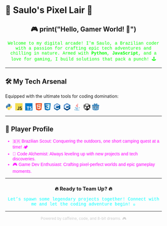 # 👾 Saulo's Pixel Lair 👾

<div align="center">
  <h2>🎮 print("Hello, Gamer World! 🚀")</h2>
  <p style="font-family: 'Courier New', monospace; color: #00ff00;">
    Welcome to my digital arcade! I'm Saulo, a Brazilian coder with a passion for crafting epic tech adventures and chilling in nature. Armed with <b>Python</b>, <b>JavaScript</b>, and a love for gaming, I build solutions that pack a punch! 🕹️
  </p>
</div>

---

## 🛠️ My Tech Arsenal
<div align="left">
  <p>Equipped with the ultimate tools for coding domination:</p>
  <img height="24px" src="https://raw.githubusercontent.com/devicons/devicon/master/icons/python/python-original.svg" alt="Python" title="Python - Script Master"> 
  <img height="24px" src="https://raw.githubusercontent.com/devicons/devicon/master/icons/javascript/javascript-original.svg" alt="JavaScript" title="JavaScript"> 
  <img height="24px" src="https://raw.githubusercontent.com/devicons/devicon/master/icons/typescript/typescript-original.svg" alt="TypeScript" title="TypeScript"> 
  <img height="24px" src="https://raw.githubusercontent.com/devicons/devicon/master/icons/html5/html5-original.svg" alt="HTML5" title="HTML5">
  <img height="24px" src="https://raw.githubusercontent.com/devicons/devicon/master/icons/css3/css3-original.svg" alt="CSS3" title="CSS3"> 
  <img height="24px" src="https://raw.githubusercontent.com/devicons/devicon/master/icons/c/c-original.svg" alt="C" title="C"> 
  <img height="24px" src="https://raw.githubusercontent.com/devicons/devicon/master/icons/cplusplus/cplusplus-original.svg" alt="C++" title="C++"> 
  <img height="24px" src="https://raw.githubusercontent.com/devicons/devicon/master/icons/java/java-original.svg" alt="Java" title="Java"> 
  <img height="24px" src="https://raw.githubusercontent.com/devicons/devicon/master/icons/unity/unity-original.svg" alt="Unity" title="Unity">
  <img height="24px" src="https://raw.githubusercontent.com/devicons/devicon/master/icons/godot/godot-original.svg" alt="Godot" title="Godot">
</div>

---

## 🎯 Player Profile
<div align="left">
  <ul style="font-family: 'Verdana', sans-serif; color: #ff00ff;">
    <li>🇧🇷 Brazilian Scout: Conquering the outdoors, one short camping quest at a time! 🏕️</li>
    <li>💾 Code Alchemist: Always leveling up with new projects and tech discoveries.</li>
    <li>🎮 Game Dev Enthusiast: Crafting pixel-perfect worlds and epic gameplay moments.</li>
  </ul>
</div>

---

<div align="center">
  <h3>🔥 Ready to Team Up? 🔥</h3>
  <p style="font-family: 'Courier New', monospace; color: #00ffff;">
    Let’s spawn some legendary projects together! Connect with me and let the coding adventure begin! 🚀
  </p>
</div>

---

<div align="center">
  <p style="font-size: 12px; color: #cccccc;">Powered by caffeine, code, and 8-bit dreams. 🎮</p>
</div>

